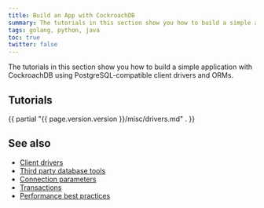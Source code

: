 ```yaml
---
title: Build an App with CockroachDB
summary: The tutorials in this section show you how to build a simple application with CockroachDB, using PostgreSQL-compatible client drivers and ORMs.
tags: golang, python, java
toc: true
twitter: false
---
```


The tutorials in this section show you how to build a simple application with CockroachDB using PostgreSQL-compatible client drivers and ORMs.

## Tutorials

{{ partial "{{ page.version.version }}/misc/drivers.md" . }}

## See also

- [Client drivers](install-client-drivers.html)
- [Third party database tools](third-party-database-tools.html)
- [Connection parameters](connection-parameters.html)
- [Transactions](transactions.html)
- [Performance best practices](performance-best-practices-overview.html)
